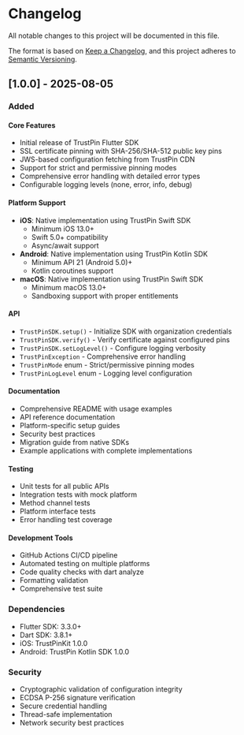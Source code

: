 # Changelog

All notable changes to this project will be documented in this file.

The format is based on [Keep a Changelog](https://keepachangelog.com/en/1.0.0/),
and this project adheres to [Semantic Versioning](https://semver.org/spec/v2.0.0.html).

## [1.0.0] - 2025-08-05

### Added

#### Core Features
- Initial release of TrustPin Flutter SDK
- SSL certificate pinning with SHA-256/SHA-512 public key pins
- JWS-based configuration fetching from TrustPin CDN
- Support for strict and permissive pinning modes
- Comprehensive error handling with detailed error types
- Configurable logging levels (none, error, info, debug)

#### Platform Support
- **iOS**: Native implementation using TrustPin Swift SDK
  - Minimum iOS 13.0+
  - Swift 5.0+ compatibility
  - Async/await support
- **Android**: Native implementation using TrustPin Kotlin SDK
  - Minimum API 21 (Android 5.0)+
  - Kotlin coroutines support
- **macOS**: Native implementation using TrustPin Swift SDK
  - Minimum macOS 13.0+
  - Sandboxing support with proper entitlements

#### API
- `TrustPinSDK.setup()` - Initialize SDK with organization credentials
- `TrustPinSDK.verify()` - Verify certificate against configured pins
- `TrustPinSDK.setLogLevel()` - Configure logging verbosity
- `TrustPinException` - Comprehensive error handling
- `TrustPinMode` enum - Strict/permissive pinning modes
- `TrustPinLogLevel` enum - Logging level configuration

#### Documentation
- Comprehensive README with usage examples
- API reference documentation
- Platform-specific setup guides
- Security best practices
- Migration guide from native SDKs
- Example applications with complete implementations

#### Testing
- Unit tests for all public APIs
- Integration tests with mock platform
- Method channel tests
- Platform interface tests
- Error handling test coverage

#### Development Tools
- GitHub Actions CI/CD pipeline
- Automated testing on multiple platforms
- Code quality checks with dart analyze
- Formatting validation
- Comprehensive test suite

### Dependencies
- Flutter SDK: 3.3.0+
- Dart SDK: 3.8.1+
- iOS: TrustPinKit 1.0.0
- Android: TrustPin Kotlin SDK 1.0.0

### Security
- Cryptographic validation of configuration integrity
- ECDSA P-256 signature verification
- Secure credential handling
- Thread-safe implementation
- Network security best practices
